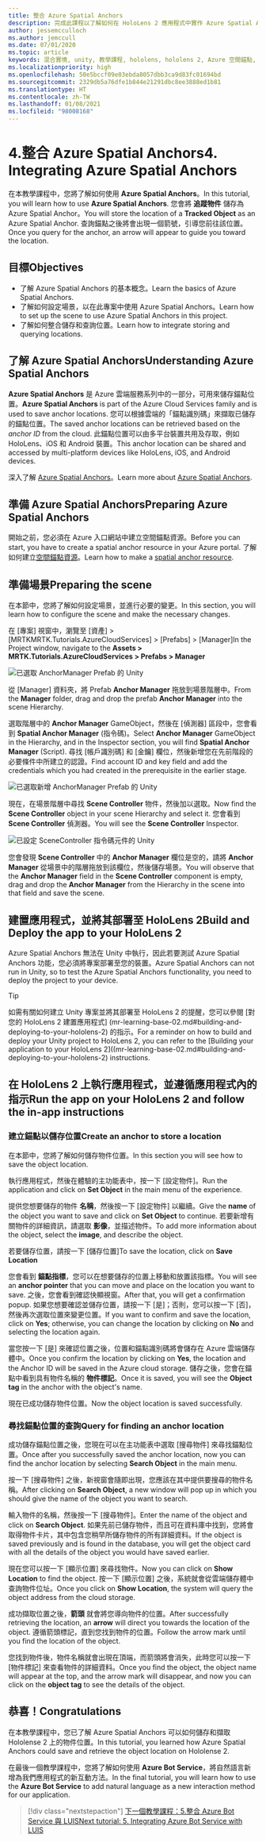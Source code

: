 ```yaml
---
title: 整合 Azure Spatial Anchors
description: 完成此課程以了解如何在 HoloLens 2 應用程式中實作 Azure Spatial Anchors。
author: jessemcculloch
ms.author: jemccull
ms.date: 07/01/2020
ms.topic: article
keywords: 混合實境, unity, 教學課程, hololens, hololens 2, Azure 空間錨點, azure 雲端服務, azure 自訂視覺, Windows 10
ms.localizationpriority: high
ms.openlocfilehash: 50e5bccf09e03ebda8057dbb3ca9d83fc01694bd
ms.sourcegitcommit: 2329db5a76dfe1b844e21291dbc8ee3888ed1b81
ms.translationtype: HT
ms.contentlocale: zh-TW
ms.lasthandoff: 01/08/2021
ms.locfileid: "98008168"
---
```

# <a name="4-integrating-azure-spatial-anchors"></a><span data-ttu-id="4f291-104">4.整合 Azure Spatial Anchors</span><span class="sxs-lookup"><span data-stu-id="4f291-104">4. Integrating Azure Spatial Anchors</span></span>

<span data-ttu-id="4f291-105">在本教學課程中，您將了解如何使用 **Azure Spatial Anchors**。</span><span class="sxs-lookup"><span data-stu-id="4f291-105">In this tutorial, you will learn how to use **Azure Spatial Anchors**.</span></span> <span data-ttu-id="4f291-106">您會將 **追蹤物件** 儲存為 Azure Spatial Anchor。</span><span class="sxs-lookup"><span data-stu-id="4f291-106">You will store the location of a **Tracked Object** as an Azure Spatial Anchor.</span></span> <span data-ttu-id="4f291-107">查詢錨點之後將會出現一個箭號，引導您前往該位置。</span><span class="sxs-lookup"><span data-stu-id="4f291-107">Once you query for the anchor, an arrow will appear to guide you toward the location.</span></span>

## <a name="objectives"></a><span data-ttu-id="4f291-108">目標</span><span class="sxs-lookup"><span data-stu-id="4f291-108">Objectives</span></span>

* <span data-ttu-id="4f291-109">了解 Azure Spatial Anchors 的基本概念。</span><span class="sxs-lookup"><span data-stu-id="4f291-109">Learn the basics of Azure Spatial Anchors.</span></span>
* <span data-ttu-id="4f291-110">了解如何設定場景，以在此專案中使用 Azure Spatial Anchors。</span><span class="sxs-lookup"><span data-stu-id="4f291-110">Learn how to set up the scene to use Azure Spatial Anchors in this project.</span></span>
* <span data-ttu-id="4f291-111">了解如何整合儲存和查詢位置。</span><span class="sxs-lookup"><span data-stu-id="4f291-111">Learn how to integrate storing and querying locations.</span></span>

## <a name="understanding-azure-spatial-anchors"></a><span data-ttu-id="4f291-112">了解 Azure Spatial Anchors</span><span class="sxs-lookup"><span data-stu-id="4f291-112">Understanding Azure Spatial Anchors</span></span>

 <span data-ttu-id="4f291-113">**Azure Spatial Anchors** 是 Azure 雲端服務系列中的一部分，可用來儲存錨點位置。</span><span class="sxs-lookup"><span data-stu-id="4f291-113">**Azure Spatial Anchors** is part of the Azure Cloud Services family and is used to save anchor locations.</span></span> <span data-ttu-id="4f291-114">您可以根據雲端的「錨點識別碼」來擷取已儲存的錨點位置。</span><span class="sxs-lookup"><span data-stu-id="4f291-114">The saved anchor locations can be retrieved based on the *anchor ID* from the cloud.</span></span> <span data-ttu-id="4f291-115">此錨點位置可以由多平台裝置共用及存取，例如 HoloLens、iOS 和 Android 裝置。</span><span class="sxs-lookup"><span data-stu-id="4f291-115">This anchor location can be shared and accessed by multi-platform devices like HoloLens, iOS, and Android devices.</span></span>

<span data-ttu-id="4f291-116">深入了解 [Azure Spatial Anchors](https://docs.microsoft.com/azure/spatial-anchors/overview)。</span><span class="sxs-lookup"><span data-stu-id="4f291-116">Learn more about [Azure Spatial Anchors](https://docs.microsoft.com/azure/spatial-anchors/overview).</span></span>

## <a name="preparing-azure-spatial-anchors"></a><span data-ttu-id="4f291-117">準備 Azure Spatial Anchors</span><span class="sxs-lookup"><span data-stu-id="4f291-117">Preparing Azure Spatial Anchors</span></span>

<span data-ttu-id="4f291-118">開始之前，您必須在 Azure 入口網站中建立空間錨點資源。</span><span class="sxs-lookup"><span data-stu-id="4f291-118">Before you can start, you have to create a spatial anchor resource in your Azure portal.</span></span>
<span data-ttu-id="4f291-119">了解如何建立[空間錨點資源](https://docs.microsoft.com/azure/spatial-anchors/quickstarts/get-started-hololens#create-a-spatial-anchors-resource)。</span><span class="sxs-lookup"><span data-stu-id="4f291-119">Learn how to make a [spatial anchor resource](https://docs.microsoft.com/azure/spatial-anchors/quickstarts/get-started-hololens#create-a-spatial-anchors-resource).</span></span>

## <a name="preparing-the-scene"></a><span data-ttu-id="4f291-120">準備場景</span><span class="sxs-lookup"><span data-stu-id="4f291-120">Preparing the scene</span></span>

<span data-ttu-id="4f291-121">在本節中，您將了解如何設定場景，並進行必要的變更。</span><span class="sxs-lookup"><span data-stu-id="4f291-121">In this section, you will learn how to configure the scene and make the necessary changes.</span></span>

<span data-ttu-id="4f291-122">在 [專案] 視窗中，瀏覽至 [資產] > [MRTKMRTK.Tutorials.AzureCloudServices] > [Prefabs] > [Manager]</span><span class="sxs-lookup"><span data-stu-id="4f291-122">In the Project window, navigate to the **Assets > MRTK.Tutorials.AzureCloudServices > Prefabs > Manager**</span></span>

![已選取 AnchorManager Prefab 的 Unity](images/mr-learning-azure/tutorial4-section1-step1-1.png)

<span data-ttu-id="4f291-124">從 [Manager] 資料夾，將 Prefab **Anchor Manager** 拖放到場景階層中。</span><span class="sxs-lookup"><span data-stu-id="4f291-124">From the **Manager** folder, drag and drop the prefab **Anchor Manager** into the scene Hierarchy.</span></span>

<span data-ttu-id="4f291-125">選取階層中的 **Anchor Manager** GameObject，然後在 [偵測器] 區段中，您會看到 **Spatial Anchor Manager** (指令碼)。</span><span class="sxs-lookup"><span data-stu-id="4f291-125">Select **Anchor Manager** GameObject in the Hierarchy, and in the Inspector section, you will find **Spatial Anchor Manager** (Script).</span></span> <span data-ttu-id="4f291-126">尋找 [帳戶識別碼] 和 [金鑰] 欄位，然後新增您在先前階段的必要條件中所建立的認證。</span><span class="sxs-lookup"><span data-stu-id="4f291-126">Find account ID and key field and add the credentials which you had created in the prerequisite in the earlier stage.</span></span>

![已選取新增 AnchorManager Prefab 的 Unity](images/mr-learning-azure/tutorial4-section1-step2-1.png)

<span data-ttu-id="4f291-128">現在，在場景階層中尋找 **Scene Controller** 物件，然後加以選取。</span><span class="sxs-lookup"><span data-stu-id="4f291-128">Now find the **Scene Controller** object in your scene Hierarchy and select it.</span></span> <span data-ttu-id="4f291-129">您會看到 **Scene Controller** 偵測器。</span><span class="sxs-lookup"><span data-stu-id="4f291-129">You will see the **Scene Controller** Inspector.</span></span>

![已設定 SceneController 指令碼元件的 Unity](images/mr-learning-azure/tutorial4-section1-step3-1.png)

<span data-ttu-id="4f291-131">您會發現 **Scene Controller** 中的 **Anchor Manager** 欄位是空的，請將 **Anchor Manager** 從場景中的階層拖放到該欄位，然後儲存場景。</span><span class="sxs-lookup"><span data-stu-id="4f291-131">You will observe that the **Anchor Manager** field in the **Scene Controller** component is empty, drag and drop the **Anchor Manager** from the Hierarchy in the scene into that field and save the scene.</span></span>

## <a name="build-and-deploy-the-app-to-your-hololens-2"></a><span data-ttu-id="4f291-132">建置應用程式，並將其部署至 HoloLens 2</span><span class="sxs-lookup"><span data-stu-id="4f291-132">Build and Deploy the app to your HoloLens 2</span></span>

<span data-ttu-id="4f291-133">Azure Spatial Anchors 無法在 Unity 中執行，因此若要測試 Azure Spatial Anchors 功能，您必須將專案部署至您的裝置。</span><span class="sxs-lookup"><span data-stu-id="4f291-133">Azure Spatial Anchors can not run in Unity, so to test the Azure Spatial Anchors functionality, you need to deploy the project to your device.</span></span>

> [!TIP]
> <span data-ttu-id="4f291-134">如需有關如何建立 Unity 專案並將其部署至 HoloLens 2 的提醒，您可以參閱 [對您的 HoloLens 2 建置應用程式] (mr-learning-base-02.md#building-and-deploying-to-your-hololens-2) 的指示。</span><span class="sxs-lookup"><span data-stu-id="4f291-134">For a reminder on how to build and deploy your Unity project to HoloLens 2, you can refer to the [Building your application to your HoloLens 2]((mr-learning-base-02.md#building-and-deploying-to-your-hololens-2) instructions.</span></span>

## <a name="run-the-app-on-your-hololens-2-and-follow-the-in-app-instructions"></a><span data-ttu-id="4f291-135">在 HoloLens 2 上執行應用程式，並遵循應用程式內的指示</span><span class="sxs-lookup"><span data-stu-id="4f291-135">Run the app on your HoloLens 2 and follow the in-app instructions</span></span>

### <a name="create-an-anchor-to-store-a-location"></a><span data-ttu-id="4f291-136">建立錨點以儲存位置</span><span class="sxs-lookup"><span data-stu-id="4f291-136">Create an anchor to store a location</span></span>

<span data-ttu-id="4f291-137">在本節中，您將了解如何儲存物件位置。</span><span class="sxs-lookup"><span data-stu-id="4f291-137">In this section you will see how to save the object location.</span></span>

<span data-ttu-id="4f291-138">執行應用程式，然後在體驗的主功能表中，按一下 [設定物件]。</span><span class="sxs-lookup"><span data-stu-id="4f291-138">Run the application and click on **Set Object** in the main menu of the experience.</span></span>

<span data-ttu-id="4f291-139">提供您想要儲存的物件 **名稱**，然後按一下 [設定物件] 以繼續。</span><span class="sxs-lookup"><span data-stu-id="4f291-139">Give the **name** of the object you want to save and click on **Set Object** to continue.</span></span> <span data-ttu-id="4f291-140">若要新增有關物件的詳細資訊，請選取 **影像**，並描述物件。</span><span class="sxs-lookup"><span data-stu-id="4f291-140">To add more information about the object, select the **image**, and describe the object.</span></span>

<span data-ttu-id="4f291-141">若要儲存位置，請按一下 [儲存位置]</span><span class="sxs-lookup"><span data-stu-id="4f291-141">To save the location, click on **Save Location**</span></span>

<span data-ttu-id="4f291-142">您會看到 **錨點指標**，您可以在想要儲存的位置上移動和放置該指標。</span><span class="sxs-lookup"><span data-stu-id="4f291-142">You will see an **anchor pointer** that you can move and place on the location you want to save.</span></span> <span data-ttu-id="4f291-143">之後，您會看到確認快顯視窗。</span><span class="sxs-lookup"><span data-stu-id="4f291-143">After that, you will get a confirmation popup.</span></span> <span data-ttu-id="4f291-144">如果您想要確認並儲存位置，請按一下 [是]；否則，您可以按一下 [否]，然後再次選取位置來變更位置。</span><span class="sxs-lookup"><span data-stu-id="4f291-144">If you want to confirm and save the location, click on **Yes**; otherwise, you can change the location by clicking on **No** and selecting the location again.</span></span>

<span data-ttu-id="4f291-145">當您按一下 [是] 來確認位置之後，位置和錨點識別碼將會儲存在 Azure 雲端儲存體中。</span><span class="sxs-lookup"><span data-stu-id="4f291-145">Once you confirm the location by clicking on **Yes**, the location and the Anchor ID will be saved in the Azure cloud storage.</span></span> <span data-ttu-id="4f291-146">儲存之後，您會在錨點中看到具有物件名稱的 **物件標記**。</span><span class="sxs-lookup"><span data-stu-id="4f291-146">Once it is saved, you will see the **Object tag**  in the anchor with the object's name.</span></span>

<span data-ttu-id="4f291-147">現在已成功儲存物件位置。</span><span class="sxs-lookup"><span data-stu-id="4f291-147">Now the object location is saved successfully.</span></span>

### <a name="query-for-finding-an-anchor-location"></a><span data-ttu-id="4f291-148">尋找錨點位置的查詢</span><span class="sxs-lookup"><span data-stu-id="4f291-148">Query for finding an anchor location</span></span>

<span data-ttu-id="4f291-149">成功儲存錨點位置之後，您現在可以在主功能表中選取 [搜尋物件] 來尋找錨點位置。</span><span class="sxs-lookup"><span data-stu-id="4f291-149">Once after you successfully saved the anchor location, now you can find the anchor location by selecting **Search Object** in the main menu.</span></span>

<span data-ttu-id="4f291-150">按一下 [搜尋物件] 之後，新視窗會隨即出現，您應該在其中提供要搜尋的物件名稱。</span><span class="sxs-lookup"><span data-stu-id="4f291-150">After clicking on **Search Object**, a new window will pop up in which you should give the name of the object you want to search.</span></span>

<span data-ttu-id="4f291-151">輸入物件的名稱，然後按一下 [搜尋物件]。</span><span class="sxs-lookup"><span data-stu-id="4f291-151">Enter the name of the object and click on **Search Object**.</span></span> <span data-ttu-id="4f291-152">如果先前已儲存物件，而且可在資料庫中找到，您將會取得物件卡片，其中包含您稍早所儲存物件的所有詳細資料。</span><span class="sxs-lookup"><span data-stu-id="4f291-152">If the object is saved previously and is found in the database, you will get the object card with all the details of the object you would have saved earlier.</span></span>

<span data-ttu-id="4f291-153">現在您可以按一下 [顯示位置] 來尋找物件。</span><span class="sxs-lookup"><span data-stu-id="4f291-153">Now you can click on **Show Location** to find the object.</span></span> <span data-ttu-id="4f291-154">按一下 [顯示位置] 之後，系統就會從雲端儲存體中查詢物件位址。</span><span class="sxs-lookup"><span data-stu-id="4f291-154">Once you click on **Show Location**, the system will query the object address from the cloud storage.</span></span>

<span data-ttu-id="4f291-155">成功擷取位置之後，**箭頭** 就會將您導向物件的位置。</span><span class="sxs-lookup"><span data-stu-id="4f291-155">After successfully retrieving the location, an **arrow** will direct you towards the location of the object.</span></span> <span data-ttu-id="4f291-156">遵循箭頭標記，直到您找到物件的位置。</span><span class="sxs-lookup"><span data-stu-id="4f291-156">Follow the arrow mark until you find the location of the object.</span></span>

<span data-ttu-id="4f291-157">您找到物件後，物件名稱就會出現在頂端，而箭頭將會消失，此時您可以按一下 [物件標記] 來查看物件的詳細資料。</span><span class="sxs-lookup"><span data-stu-id="4f291-157">Once you find the object, the object name will appear at the top, and the arrow mark will disappear, and now you can click on the **object tag** to see the details of the object.</span></span>

## <a name="congratulations"></a><span data-ttu-id="4f291-158">恭喜！</span><span class="sxs-lookup"><span data-stu-id="4f291-158">Congratulations</span></span>

<span data-ttu-id="4f291-159">在本教學課程中，您已了解 Azure Spatial Anchors 可以如何儲存和擷取 Hololense 2 上的物件位置。</span><span class="sxs-lookup"><span data-stu-id="4f291-159">In this tutorial, you learned how Azure Spatial Anchors could save and retrieve the object location on Hololense 2.</span></span>

<span data-ttu-id="4f291-160">在最後一個教學課程中，您將了解如何使用 **Azure Bot Service**，將自然語言新增為我們應用程式的新互動方法。</span><span class="sxs-lookup"><span data-stu-id="4f291-160">In the final tutorial, you will learn how to use the **Azure Bot Service** to add natural language as a new interaction method for our application.</span></span>

> [!div class="nextstepaction"]
> [<span data-ttu-id="4f291-161">下一個教學課程：5.整合 Azure Bot Service 與 LUIS</span><span class="sxs-lookup"><span data-stu-id="4f291-161">Next tutorial: 5. Integrating Azure Bot Service with LUIS</span></span>](mr-learning-azure-05.md)
